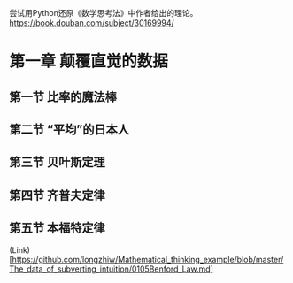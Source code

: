 尝试用Python还原《数学思考法》中作者给出的理论。
https://book.douban.com/subject/30169994/


# 第一章 颠覆直觉的数据
## 第一节 比率的魔法棒
## 第二节 “平均”的日本人
## 第三节 贝叶斯定理
## 第四节 齐普夫定律
## 第五节 本福特定律
(Link)[https://github.com/longzhiw/Mathematical_thinking_example/blob/master/The_data_of_subverting_intuition/0105Benford_Law.md]
